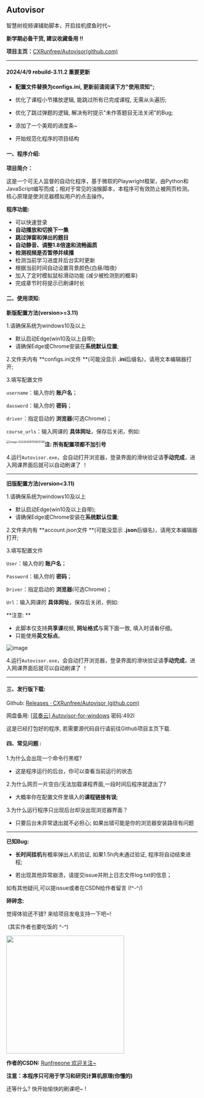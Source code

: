 ## Autovisor

智慧树视频课辅助脚本，开启挂机摸鱼时代~

**新学期必备干货, 建议收藏备用 !!**

**项目主页：**[CXRunfree/Autovisor(github.com)](https://github.com/CXRunfree/Autovisor)

------
#### 2024/4/9 rebuild-3.11.2 重要更新

- **配置文件替换为configs.ini, 更新前请阅读下方"使用须知";**

- 优化了课程小节播放逻辑, 能跳过所有已完成课程, 无需从头遍历;
- 优化了跳过弹题的逻辑, 解决有时提示"未作答题目无法关闭"的Bug;
- 添加了一个美观的进度条~
- 开始规范化程序的项目结构

#### 一、程序介绍:

**项目简介：**

​		这是一个可无人监督的自动化程序，基于微软的Playwright框架，由Python和JavaScript编写而成；相对于常见的油猴脚本，本程序可有效防止被网页检测。核心原理是使浏览器模拟用户的点击操作。

**程序功能:**

- 可以快速登录
- **自动播放和切换下一集**
- **跳过弹窗和弹出的题目**
- **自动静音、调整1.8倍速和流畅画质**
- **检测视频是否暂停并续播**
- 检测当前学习进度并后台实时更新
- 根据当前时间自动设置背景颜色(白昼/暗夜)
- 加入了定时模拟鼠标滑动功能 (减少被检测到的概率)
- 完成章节时将提示已刷课时长

#### 二、使用须知:

**新版配置方法(version>=3.11)**

1.请确保系统为windows10及以上

- 默认启动Edge(win10及以上自带);
- 请确保Edge或Chrome安装在**系统默认位置**;

2.文件夹内有 **configs.ini文件 **(可能没显示 **.ini**后缀名)，请用文本编辑器打开;

3.填写配置文件

`username`：输入你的 **账户名**；

`dassword`：输入你的 **密码**；

`driver`：指定启动的 **浏览器**(可选Chrome)；

`course_urls`：输入网课的 **具体网址**，保存后关闭，例如:

**注: 所有配置项都不加引号**
<img src="https://github.com/CXRunfree/Autovisor/assets/79365257/36b71d57-8ceb-45f7-a22b-c6de83f4239f" alt="image-20240409110805139" style="zoom:50%;float:left" />


4.运行`Autovisor.exe`，会自动打开浏览器，登录界面的滑块验证请**手动完成**，进入网课界面后就可以自动刷课了 ！



------

**旧版配置方法(version<3.11)**

1.请确保系统为windows10及以上

- 默认启动Edge(win10及以上自带);
- 请确保Edge或Chrome安装在**系统默认位置**;

2.文件夹内有 **account.json文件 **(可能没显示 **.json**后缀名)，请用文本编辑器打开;

3.填写配置文件

`User`：输入你的 **账户名**；

`Password`：输入你的 **密码**；

`Driver`：指定启动的 **浏览器**(可选Chrome)；

`Url`：输入网课的 **具体网址**，保存后关闭，例如:

**注意: **

- 此脚本仅支持**共享课**视频, **网址格式**与需下面一致, 填入时请看仔细。
- 只能使用**英文标点**。	

![image](https://github.com/CXRunfree/Autovisor/assets/79365257/4e367835-3aaf-4d7b-8231-721695d17f83)



4.运行`Autovisor.exe`，会自动打开浏览器，登录界面的滑块验证请**手动完成**，进入网课界面后就可以自动刷课了 ！

-----

#### **三、发行版下载:**

Github: [Releases · CXRunfree/Autovisor (github.com)](https://github.com/CXRunfree/Autovisor/releases) 

网盘备用: [[蓝奏云\] Autovisor-for-windows](https://wwk.lanzouj.com/b05evsxif) 密码:492l

这是已经打包好的程序, 若需要源代码自行请前往Github项目主页下载.

#### 四、常见问题 :

1.为什么会出现一个命令行黑框?  

- 这是程序运行的后台，你可以查看当前运行的状态

2.为什么网页一片空白/无法加载课程界面,一段时间后程序就退出了?

- 大概率你在配置文件里填入的**课程链接有误**;


3.为什么运行程序只出现后台却没出现浏览器界面？

   - 只要后台未异常退出就不必担心; 如果出错可能是你的浏览器安装路径有问题


-----
**已知Bug:**

- **长时间挂机**有概率弹出人机验证, 如果1.5h内未通过验证, 程序将自动结束进程; 

- 若出现其他异常崩溃，请提交issue并附上日志文件log.txt的信息；

如有其他疑问,可以提issue或者在CSDN给作者留言 (!^-^/)

**碎碎念:**

   觉得体验还不错? 来给项目发电支持一下吧~!  

​	(其实作者也要吃饭的 ^-^)

   <img src="https://github.com/CXRunfree/Autovisor/assets/79365257/3f72abfe-ce8f-4181-91fb-f321418ff60e" width="310px">



**作者的CSDN:**  [Runfreeone 欢迎关注~](https://blog.csdn.net/Runfreeone )

**注意：本程序只可用于学习和研究计算机原理(你懂的)**

 还等什么? 快开始愉快的刷课吧~ !
